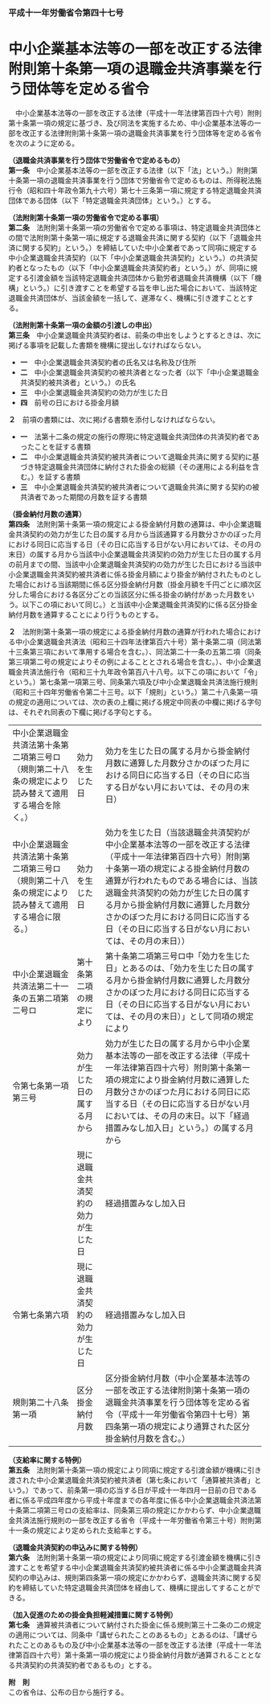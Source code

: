 ### 平成十一年労働省令第四十七号  
# 中小企業基本法等の一部を改正する法律附則第十条第一項の退職金共済事業を行う団体等を定める省令  
　中小企業基本法等の一部を改正する法律（平成十一年法律第百四十六号）附則第十条第一項の規定に基づき、及び同法を実施するため、中小企業基本法等の一部を改正する法律附則第十条第一項の退職金共済事業を行う団体等を定める省令を次のように定める。  
  
**（退職金共済事業を行う団体で労働省令で定めるもの）**  
**第一条**　中小企業基本法等の一部を改正する法律（以下「法」という。）附則第十条第一項の退職金共済事業を行う団体で労働省令で定めるものは、所得税法施行令（昭和四十年政令第九十六号）第七十三条第一項に規定する特定退職金共済団体である団体（以下「特定退職金共済団体」という。）とする。  
  
**（法附則第十条第一項の労働省令で定める事項）**  
**第二条**　法附則第十条第一項の労働省令で定める事項は、特定退職金共済団体との間で法附則第十条第一項に規定する退職金共済に関する契約（以下「退職金共済に関する契約」という。）を締結していた中小企業者であって同項に規定する中小企業退職金共済契約（以下「中小企業退職金共済契約」という。）の共済契約者となったもの（以下「中小企業退職金共済契約者」という。）が、同項に規定する引渡金額を当該特定退職金共済団体から勤労者退職金共済機構（以下「機構」という。）に引き渡すことを希望する旨を申し出た場合において、当該特定退職金共済団体が、当該金額を一括して、遅滞なく、機構に引き渡すこととする。  
  
**（法附則第十条第一項の金額の引渡しの申出）**  
**第三条**　中小企業退職金共済契約者は、前条の申出をしようとするときは、次に掲げる事項を記載した書類を機構に提出しなければならない。  
* **一**　中小企業退職金共済契約者の氏名又は名称及び住所  
* **二**　中小企業退職金共済契約の被共済者となった者（以下「中小企業退職金共済契約被共済者」という。）の氏名  
* **三**　中小企業退職金共済契約の効力が生じた日  
* **四**　前号の日における掛金月額  
  
**２**　前項の書類には、次に掲げる書類を添付しなければならない。  
* **一**　法第十二条の規定の施行の際現に特定退職金共済団体の共済契約者であったことを証する書類  
* **二**　中小企業退職金共済契約被共済者について退職金共済に関する契約に基づき特定退職金共済団体に納付された掛金の総額（その運用による利益を含む。）を証する書類  
* **三**　中小企業退職金共済契約被共済者について退職金共済に関する契約の被共済者であった期間の月数を証する書類  
  
**（掛金納付月数の通算）**  
**第四条**　法附則第十条第一項の規定による掛金納付月数の通算は、中小企業退職金共済契約の効力が生じた日の属する月から当該通算する月数分さかのぼった月における同日に応当する日（その日に応当する日がない月においては、その月の末日）の属する月から当該中小企業退職金共済契約の効力が生じた日の属する月の前月までの間、当該中小企業退職金共済契約の効力が生じた日における当該中小企業退職金共済契約被共済者に係る掛金月額により掛金が納付されたものとした場合における当該期間に係る区分掛金納付月数（掛金月額を千円ごとに順次区分した場合における各区分ごとの当該区分に係る掛金の納付があった月数をいう。以下この項において同じ。）と当該中小企業退職金共済契約に係る区分掛金納付月数を通算することにより行うものとする。  
  
**２**　法附則第十条第一項の規定による掛金納付月数の通算が行われた場合における中小企業退職金共済法（昭和三十四年法律第百六十号）第十条第二項（同法第十三条第三項において準用する場合を含む。）、同法第二十一条の五第二項（同条第三項第二号の規定によりその例によることとされる場合を含む。）、中小企業退職金共済法施行令（昭和三十九年政令第百八十八号。以下この項において「令」という。）第七条第一項第三号、同条第六項及び中小企業退職金共済法施行規則（昭和三十四年労働省令第二十三号。以下「規則」という。）第二十八条第一項の規定の適用については、次の表の上欄に掲げる規定中同表の中欄に掲げる字句は、それぞれ同表の下欄に掲げる字句とする。  

||||  
| --- | --- | --- |  
|中小企業退職金共済法第十条第二項第三号ロ（規則第二十八条の規定により読み替えて適用する場合を除く。）|効力を生じた日|効力を生じた日の属する月から掛金納付月数に通算した月数分さかのぼつた月における同日に応当する日（その日に応当する日がない月においては、その月の末日）|  
|中小企業退職金共済法第十条第二項第三号ロ（規則第二十八条の規定により読み替えて適用する場合に限る。）|効力を生じた日|効力を生じた日（当該退職金共済契約が中小企業基本法等の一部を改正する法律（平成十一年法律第百四十六号）附則第十条第一項の規定による掛金納付月数の通算が行われたものである場合には、当該退職金共済契約の効力が生じた日の属する月から掛金納付月数に通算した月数分さかのぼつた月における同日に応当する日（その日に応当する日がない月においては、その月の末日））|  
|中小企業退職金共済法第二十一条の五第二項第二号ロ|第十条第二項の規定により|第十条第二項第三号ロ中「効力を生じた日」とあるのは、「効力を生じた日の属する月から掛金納付月数に通算した月数分さかのぼつた月における同日に応当する日（その日に応当する日がない月においては、その月の末日）」として同項の規定により|  
|令第七条第一項第三号|効力が生じた日の属する月から|効力が生じた日の属する月から中小企業基本法等の一部を改正する法律（平成十一年法律第百四十六号）附則第十条第一項の規定により掛金納付月数に通算した月数分さかのぼつた月における同日に応当する日（その日に応当する日がない月においては、その月の末日。以下「経過措置みなし加入日」という。）の属する月から|  
||現に退職金共済契約の効力が生じた日|経過措置みなし加入日|  
|令第七条第六項|現に退職金共済契約の効力が生じた日|経過措置みなし加入日|  
|規則第二十八条第一項|区分掛金納付月数|区分掛金納付月数（中小企業基本法等の一部を改正する法律附則第十条第一項の退職金共済事業を行う団体等を定める省令（平成十一年労働省令第四十七号）第四条第一項の規定により通算された区分掛金納付月数を含む。）|  
  
  
**（支給率に関する特例）**  
**第五条**　法附則第十条第一項の規定により同項に規定する引渡金額が機構に引き渡された中小企業退職金共済契約被共済者（第七条において「通算被共済者」という。）であって、前条第一項の応当する日が平成十一年四月一日前の日である者に係る平成四年度から平成十年度までの各年度に係る中小企業退職金共済法第十条第二項第三号ロの支給率は、同条第三項の規定にかかわらず、中小企業退職金共済法施行規則の一部を改正する省令（平成十一年労働省令第三十号）附則第十一条の規定により定められた支給率とする。  
  
**（退職金共済契約の申込みに関する特例）**  
**第六条**　法附則第十条第一項の規定により同項に規定する引渡金額を機構に引き渡すことを希望する中小企業退職金共済契約被共済者に係る中小企業退職金共済契約の申込みは、規則第四条第一項の規定にかかわらず、退職金共済に関する契約を締結していた特定退職金共済団体を経由して、機構に提出してすることができる。  
  
**（加入促進のための掛金負担軽減措置に関する特例）**  
**第七条**　通算被共済者について納付された掛金に係る規則第三十二条の二の規定の適用については、同条中「講ぜられたことのあるもの」とあるのは、「講ぜられたことのあるもの及び中小企業基本法等の一部を改正する法律（平成十一年法律第百四十六号）第十条第一項の規定により掛金納付月数が通算されることとなる共済契約の共済契約者であるもの」とする。  
  
**附　則**  
この省令は、公布の日から施行する。  
  
